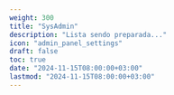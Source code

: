 ```yaml
---
weight: 300
title: "SysAdmin"
description: "Lista sendo preparada..."
icon: "admin_panel_settings"
draft: false
toc: true
date: "2024-11-15T08:00:00+03:00"
lastmod: "2024-11-15T08:00:00+03:00"
---
```

